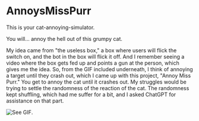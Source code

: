 # AnnoysMissPurr
This is your cat-annoying-simulator.

You will... annoy the hell out of this grumpy cat.

My idea came from "the useless box," a box where users will flick the switch on, and the bot in the box will flick it off. And I remember seeing a video where the box gets fed up and points a gun at the person, which gives me the idea. So, from the GIF included underneath, I think of annoying a target until they crash out, which I came up with this project, "Annoy Miss Purr." You get to annoy the cat until it crashes out. My struggles would be trying to settle the randomness of the reaction of the cat. The randomness kept shuffling, which had me suffer for a bit, and I asked ChatGPT for assistance on that part.

![See GIF](https://media1.tenor.com/m/U1GJv4zFfQsAAAAd/useless-box.gif).

